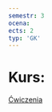 ```yaml
---
semestr: 3
ocena: 
ects: 2
typ: 'GK'
---
```


# Kurs:
[Ćwiczenia](Notatki/Semestr%203/J%C4%99zyk%20obcy/%C4%86wiczenia/%C4%86wiczenia.md)